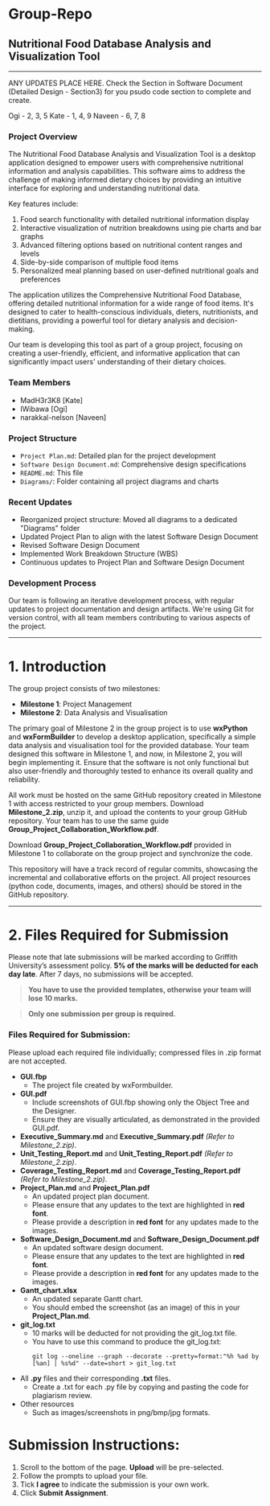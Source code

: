 ﻿# Group-Repo

## Nutritional Food Database Analysis and Visualization Tool

--------------------------------------------------------------------------------------------------------------------------------------------------------------------
ANY UPDATES PLACE HERE. 
Check the Section in Software Document (Detailed Design - Section3) for you psudo code section to complete and create. 

Ogi - 2, 3, 5 
Kate - 1, 4, 9
Naveen - 6, 7, 8



### Project Overview

The Nutritional Food Database Analysis and Visualization Tool is a desktop application designed to empower users with comprehensive nutritional information and analysis capabilities. This software aims to address the challenge of making informed dietary choices by providing an intuitive interface for exploring and understanding nutritional data.

Key features include:
1. Food search functionality with detailed nutritional information display
2. Interactive visualization of nutrition breakdowns using pie charts and bar graphs
3. Advanced filtering options based on nutritional content ranges and levels
4. Side-by-side comparison of multiple food items
5. Personalized meal planning based on user-defined nutritional goals and preferences

The application utilizes the Comprehensive Nutritional Food Database, offering detailed nutritional information for a wide range of food items. It's designed to cater to health-conscious individuals, dieters, nutritionists, and dietitians, providing a powerful tool for dietary analysis and decision-making.

Our team is developing this tool as part of a group project, focusing on creating a user-friendly, efficient, and informative application that can significantly impact users' understanding of their dietary choices.
### Team Members
- MadH3r3K8 [Kate]
- IWibawa [Ogi]
- narakkal-nelson [Naveen]

### Project Structure
- `Project Plan.md`: Detailed plan for the project development
- `Software Design Document.md`: Comprehensive design specifications
- `README.md`: This file
- `Diagrams/`: Folder containing all project diagrams and charts

### Recent Updates
- Reorganized project structure: Moved all diagrams to a dedicated "Diagrams" folder
- Updated Project Plan to align with the latest Software Design Document
- Revised Software Design Document 
- Implemented Work Breakdown Structure (WBS)
- Continuous updates to Project Plan and Software Design Document

### Development Process
Our team is following an iterative development process, with regular updates to project documentation and design artifacts. We're using Git for version control, with all team members contributing to various aspects of the project.

---

# 1. Introduction

The group project consists of two milestones:

- **Milestone 1**: Project Management
- **Milestone 2**: Data Analysis and Visualisation

The primary goal of Milestone 2 in the group project is to use **wxPython** and **wxFormBuilder** to develop a desktop application, specifically a simple data analysis and visualisation tool for the provided database. Your team designed this software in Milestone 1, and now, in Milestone 2, you will begin implementing it. Ensure that the software is not only functional but also user-friendly and thoroughly tested to enhance its overall quality and reliability.

All work must be hosted on the same GitHub repository created in Milestone 1 with access restricted to your group members. Download **Milestone_2.zip**, unzip it, and upload the contents to your group GitHub repository. Your team has to use the same guide **Group_Project_Collaboration_Workflow.pdf**.

Download **Group_Project_Collaboration_Workflow.pdf** provided in Milestone 1 to collaborate on the group project and synchronize the code.

This repository will have a track record of regular commits, showcasing the incremental and collaborative efforts on the project. All project resources (python code, documents, images, and others) should be stored in the GitHub repository.

---

# 2. Files Required for Submission

Please note that late submissions will be marked according to Griffith University’s assessment policy. **5% of the marks will be deducted for each day late**. After 7 days, no submissions will be accepted.

> **You have to use the provided templates, otherwise your team will lose 10 marks.**

> **Only one submission per group is required.**

### Files Required for Submission:

Please upload each required file individually; compressed files in .zip format are not accepted.

- **GUI.fbp**
  - The project file created by wxFormbuilder.
- **GUI.pdf**
  - Include screenshots of GUI.fbp showing only the Object Tree and the Designer.
  - Ensure they are visually articulated, as demonstrated in the provided GUI.pdf.
- **Executive_Summary.md** and **Executive_Summary.pdf** *(Refer to Milestone_2.zip)*.
- **Unit_Testing_Report.md** and **Unit_Testing_Report.pdf** *(Refer to Milestone_2.zip)*.
- **Coverage_Testing_Report.md** and **Coverage_Testing_Report.pdf** *(Refer to Milestone_2.zip)*.
- **Project_Plan.md** and **Project_Plan.pdf**
  - An updated project plan document.
  - Please ensure that any updates to the text are highlighted in **red font**.
  - Please provide a description in **red font** for any updates made to the images.
- **Software_Design_Document.md** and **Software_Design_Document.pdf**
  - An updated software design document.
  - Please ensure that any updates to the text are highlighted in **red font**.
  - Please provide a description in **red font** for any updates made to the images.
- **Gantt_chart.xlsx**
  - An updated separate Gantt chart.
  - You should embed the screenshot (as an image) of this in your **Project_Plan.md**.
- **git_log.txt**
  - 10 marks will be deducted for not providing the git_log.txt file.
  - You have to use this command to produce the git_log.txt:
    ```
    git log --oneline --graph --decorate --pretty=format:"%h %ad by [%an] | %s%d" --date=short > git_log.txt
    ```
- All **.py** files and their corresponding **.txt** files.
  - Create a .txt for each .py file by copying and pasting the code for plagiarism review.
- Other resources
  - Such as images/screenshots in png/bmp/jpg formats.

# Submission Instructions:

1. Scroll to the bottom of the page. **Upload** will be pre-selected.
2. Follow the prompts to upload your file.
3. Tick **I agree** to indicate the submission is your own work.
4. Click **Submit Assignment**.
